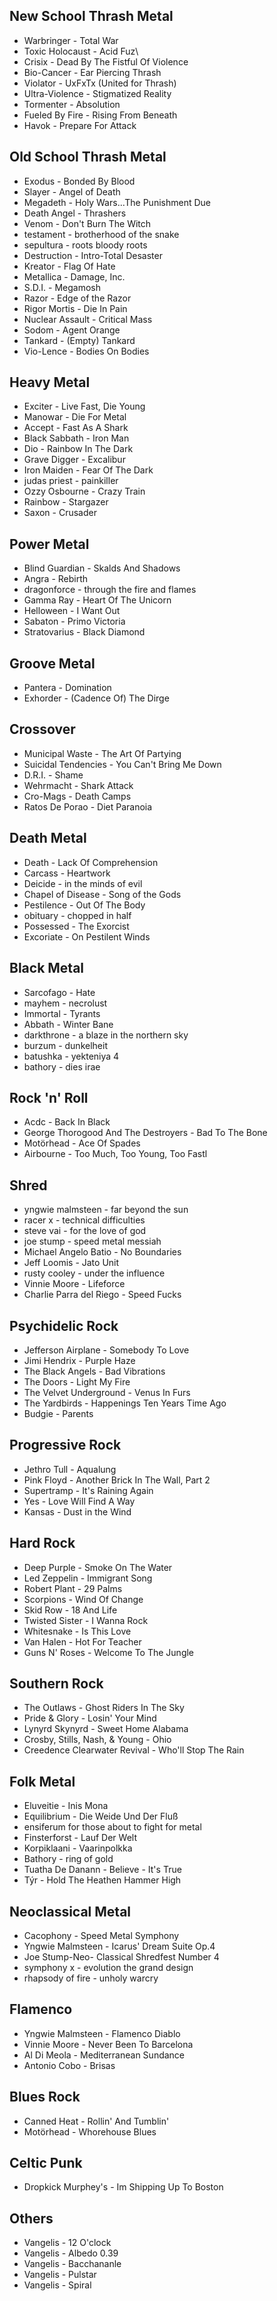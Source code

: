 ## New School Thrash Metal
* Warbringer - Total War
* Toxic Holocaust - Acid Fuz\
* Crisix - Dead By The Fistful Of Violence
* Bio-Cancer - Ear Piercing Thrash
* Violator - UxFxTx (United for Thrash)
* Ultra-Violence - Stigmatized Reality
* Tormenter - Absolution
* Fueled By Fire - Rising From Beneath
* Havok - Prepare For Attack

## Old School Thrash Metal
* Exodus - Bonded By Blood
* Slayer - Angel of Death
* Megadeth - Holy Wars...The Punishment Due
* Death Angel - Thrashers
* Venom - Don't Burn The Witch
* testament - brotherhood of the snake
* sepultura - roots bloody roots
* Destruction - Intro-Total Desaster
* Kreator - Flag Of Hate
* Metallica - Damage, Inc.
* S.D.I. - Megamosh
* Razor - Edge of the Razor
* Rigor Mortis - Die In Pain
* Nuclear Assault - Critical Mass
* Sodom - Agent Orange
* Tankard - (Empty) Tankard
* Vio-Lence - Bodies On Bodies

## Heavy Metal
* Exciter - Live Fast, Die Young
* Manowar - Die For Metal
* Accept - Fast As A Shark
* Black Sabbath - Iron Man
* Dio - Rainbow In The Dark
* Grave Digger - Excalibur
* Iron Maiden - Fear Of The Dark
* judas priest - painkiller
* Ozzy Osbourne - Crazy Train
* Rainbow - Stargazer
* Saxon - Crusader

## Power Metal
* Blind Guardian - Skalds And Shadows
* Angra - Rebirth
* dragonforce - through the fire and flames
* Gamma Ray - Heart Of The Unicorn
* Helloween - I Want Out
* Sabaton - Primo Victoria
* Stratovarius - Black Diamond

## Groove Metal
* Pantera - Domination
* Exhorder - (Cadence Of) The Dirge

## Crossover
* Municipal Waste - The Art Of Partying
* Suicidal Tendencies - You Can't Bring Me Down
* D.R.I. - Shame
* Wehrmacht - Shark Attack
* Cro-Mags - Death Camps
* Ratos De Porao - Diet Paranoia

## Death Metal
* Death - Lack Of Comprehension
* Carcass - Heartwork
* Deicide - in the minds of evil
* Chapel of Disease - Song of the Gods
* Pestilence - Out Of The Body
* obituary - chopped in half 
* Possessed - The Exorcist
* Excoriate - On Pestilent Winds

## Black Metal
* Sarcofago - Hate
* mayhem - necrolust 
* Immortal - Tyrants
* Abbath - Winter Bane
* darkthrone - a blaze in the northern sky
* burzum - dunkelheit  
* batushka - yekteniya 4  
* bathory - dies irae

## Rock 'n' Roll
* Acdc - Back In Black
* George Thorogood And The Destroyers - Bad To The Bone
* Motörhead - Ace Of Spades
* Airbourne - Too Much, Too Young, Too Fastl

## Shred
* yngwie malmsteen - far beyond the sun
* racer x - technical difficulties
* steve vai - for the love of god
* joe stump - speed metal messiah
* Michael Angelo Batio - No Boundaries
* Jeff Loomis - Jato Unit 
* rusty cooley - under the influence
* Vinnie Moore - Lifeforce
* Charlie Parra del Riego - Speed Fucks 

## Psychidelic Rock
* Jefferson Airplane - Somebody To Love
* Jimi Hendrix - Purple Haze
* The Black Angels - Bad Vibrations
* The Doors - Light My Fire
* The Velvet Underground - Venus In Furs
* The Yardbirds - Happenings Ten Years Time Ago
* Budgie - Parents

## Progressive Rock
* Jethro Tull - Aqualung
* Pink Floyd - Another Brick In The Wall, Part 2
* Supertramp - It's Raining Again
* Yes - Love Will Find A Way
* Kansas - Dust in the Wind

## Hard Rock
* Deep Purple - Smoke On The Water
* Led Zeppelin - Immigrant Song
* Robert Plant - 29 Palms
* Scorpions - Wind Of Change
* Skid Row - 18 And Life
* Twisted Sister - I Wanna Rock
* Whitesnake - Is This Love
* Van Halen - Hot For Teacher
* Guns N' Roses - Welcome To The Jungle

## Southern Rock
* The Outlaws - Ghost Riders In The Sky
* Pride & Glory - Losin' Your Mind
* Lynyrd Skynyrd - Sweet Home Alabama
* Crosby, Stills, Nash, & Young - Ohio
* Creedence Clearwater Revival - Who'll Stop The Rain

## Folk Metal
* Eluveitie - Inis Mona
* Equilibrium - Die Weide Und Der Fluß
* ensiferum for those about to fight for metal 
* Finsterforst - Lauf Der Welt
* Korpiklaani - Vaarinpolkka
* Bathory - ring of gold
* Tuatha De Danann - Believe - It's True
* Týr - Hold The Heathen Hammer High

## Neoclassical Metal
* Cacophony - Speed Metal Symphony
* Yngwie Malmsteen - Icarus' Dream Suite Op.4
* Joe Stump-Neo- Classical Shredfest Number 4
* symphony x - evolution the grand design 
* rhapsody of fire - unholy warcry

## Flamenco
* Yngwie Malmsteen - Flamenco Diablo
* Vinnie Moore - Never Been To Barcelona
* Al Di Meola - Mediterranean Sundance
* Antonio Cobo - Brisas

## Blues Rock
* Canned Heat - Rollin' And Tumblin'
* Motörhead - Whorehouse Blues

## Celtic Punk 
* Dropkick Murphey's - Im Shipping Up To Boston

## Others

* Vangelis - 12 O'clock
* Vangelis - Albedo 0.39
* Vangelis - Bacchananle
* Vangelis - Pulstar
* Vangelis - Spiral
